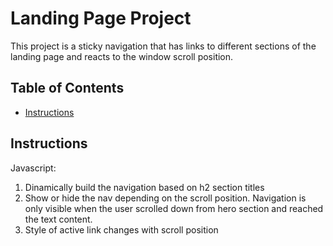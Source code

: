 # Landing Page Project
This project is a sticky navigation that has links to different sections of the landing page and reacts to the window scroll position.

## Table of Contents

* [Instructions](#instructions)

## Instructions

Javascript:
1. Dinamically build the navigation based on h2 section titles
2. Show or hide the nav depending on the scroll position. Navigation is only visible when the user scrolled down from hero section and reached the text content.
3. Style of active link changes with scroll position
